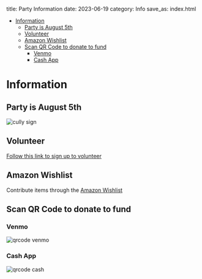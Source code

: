 title: Party Information
date: 2023-06-19
category: Info
save_as: index.html


- [Information](#information)
  - [Party is August 5th](#party-is-august-5th)
  - [Volunteer](#volunteer)
  - [Amazon Wishlist](#amazon-wishlist)
  - [Scan QR Code to donate to fund](#scan-qr-code-to-donate-to-fund)
    - [Venmo](#venmo)
    - [Cash App](#cash-app)

# Information

## Party is August 5th

![cully sign]({static}/images/flyer.png)

## Volunteer
[Follow this link to sign up to volunteer](https://volunteersignup.org/9FX8C)

## Amazon Wishlist
Contribute items through the [Amazon Wishlist](https://www.amazon.com/hz/wishlist/ls/2G4PP9UICVTOK?ref_=wl_share)

## Scan QR Code to donate to fund

### Venmo
![qrcode venmo]({static}/images/venmo.png)

### Cash App
![qrcode cash]({static}/images/cash.png)
